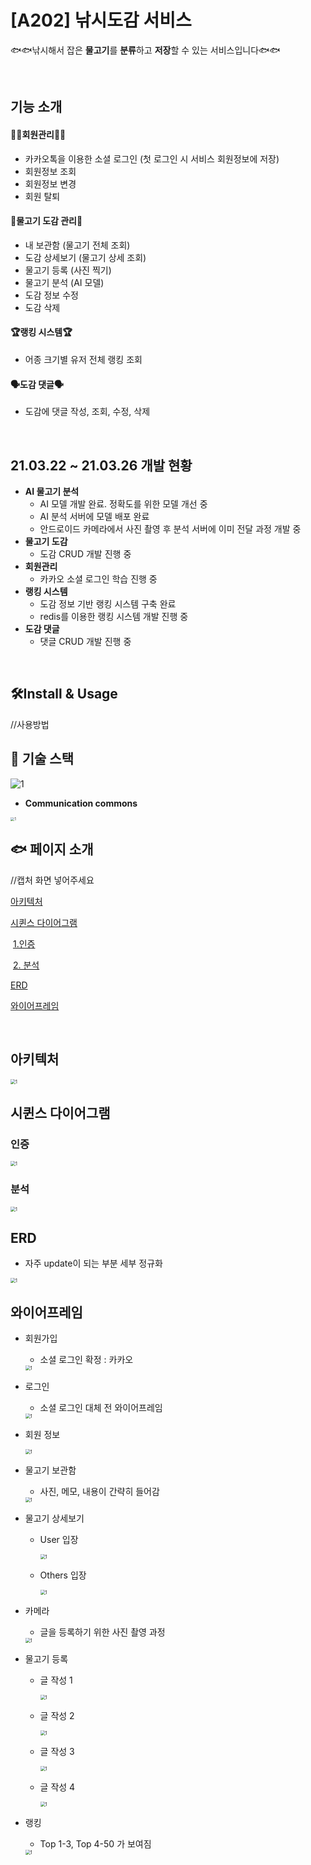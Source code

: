 # [A202] 낚시도감 서비스

🐟🐟낚시해서 잡은 **물고기**를 **분류**하고 **저장**할 수 있는 서비스입니다🐟🐟

<br>

## 기능 소개

#### 🙋‍♀️회원관리🙋‍♀️

- 카카오톡을 이용한 소셜 로그인 (첫 로그인 시 서비스 회원정보에 저장)
- 회원정보 조회
- 회원정보 변경
- 회원 탈퇴

#### 🐠물고기 도감 관리🐠

- 내 보관함 (물고기 전체 조회)
- 도감 상세보기 (물고기 상세 조회)
- 물고기 등록 (사진 찍기)
- 물고기 분석 (AI 모델)
- 도감 정보 수정
- 도감 삭제

#### 🏆랭킹 시스템🏆

- 어종 크기별 유저 전체 랭킹 조회

#### 🗣도감 댓글🗣

- 도감에 댓글 작성, 조회, 수정, 삭제

<br>

## 21.03.22 ~ 21.03.26 개발 현황

- **AI 물고기 분석**
  - AI 모델 개발 완료. 정확도를 위한 모델 개선 중
  - AI 분석 서버에 모델 배포 완료
  - 안드로이드 카메라에서 사진 촬영 후 분석 서버에 이미 전달 과정 개발 중
- **물고기 도감**
  - 도감 CRUD 개발 진행 중
- **회원관리**
  - 카카오 소셜 로그인 학습 진행 중
- **랭킹 시스템**
  - 도감 정보 기반 랭킹 시스템 구축 완료
  - redis를 이용한 랭킹 시스템 개발 진행 중
- **도감 댓글**
  - 댓글 CRUD 개발 진행 중

<br>

## 🛠️Install & Usage

//사용방법





## 📑 기술 스택

<img src="./resources/development.png" alt="1" style="zoom:100%;" />



- **Communication commons**

<img src="./resources/jira_git.png" alt="1" style="zoom:40%;" />

## :fish: 페이지 소개

//캡처 화면 넣어주세요









[아키텍처](#아키텍처)

[시퀸스 다이어그램](#시퀀스-다이어그램)

​	[1.인증](#인증)

​	[2. 분석](#분석)

[ERD](#ERD)

[와이어프레임](#와이어프레임)



<br>



## 아키텍처

<img src="./resources/architecture.jpg" alt="1" style="zoom:50%;" />

## 시퀸스 다이어그램

### 인증

<img src="./resources/Sequence diagram certification.jpg" alt="1" style="zoom:50%;" />

### 분석



<img src="./resources/Sequence diagram analysis.jpg" alt="1" style="zoom:50%;" />

## ERD

- 자주 update이 되는 부분 세부 정규화

<img src="./resources/ERD.jpg" alt="1" style="zoom:50%;" />



## 와이어프레임

- 회원가입 

  - 소셜 로그인 확정 : 카카오

  <img src="./resources/WireFrame - User-Signup.jpg" alt="1" style="zoom:50%;" />

- 로그인 

  - 소셜 로그인 대체 전 와이어프레임

  <img src="./resources/WireFrame - User-login.jpg" alt="1" style="zoom:50%;" />

- 회원 정보

  <img src="./resources/WireFrame - userinfo.jpg" alt="1" style="zoom:50%;" />

- 물고기 보관함

  - 사진, 메모, 내용이 간략히 들어감

  <img src="./resources/WireFrame - Collection_Fish tank.jpg" alt="1" style="zoom:50%;" />

- 물고기 상세보기

  - User 입장

    <img src="./resources/WireFrame - Collection-Collection_User.jpg" alt="1" style="zoom:50%;" />

  - Others 입장 

    <img src="./resources/WireFrame - Collection-Collection_Others.jpg" alt="1" style="zoom:50%;" />

- 카메라

  - 글을 등록하기 위한 사진 촬영 과정

  <img src="./resources/WireFrame-Camera.jpg" alt="1" style="zoom:50%;" />

- 물고기 등록

  - 글 작성 1

    <img src="./resources/WireFrame-Writing 1.jpg" alt="1" style="zoom:50%;" />

  - 글 작성 2

    <img src="./resources/WireFrame-Writing 2.jpg" alt="1" style="zoom:50%;" />

  - 글 작성 3

    <img src="./resources/WireFrame-Writing 3.jpg" alt="1" style="zoom:50%;" />

  - 글 작성 4

    <img src="./resources/WireFrame-Writing 4.jpg" alt="1" style="zoom:50%;" />

- 랭킹

  - Top 1-3, Top 4-50 가 보여짐

  <img src="./resources/WireFrame - Ranking-Rank.jpg" alt="1" style="zoom:50%;" />

